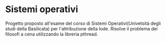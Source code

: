 # Sistemi operativi
Progetto proposto all'esame del corso di Sistemi Operativi(Univetsità degli studi della Basilicata) per l'attribuzione della lode.
Risolve il problema dei filosofi a cena utilizzando la libreria pthread.
